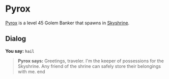 # Pyrox



[Pyrox](/npc/114435) is a level 45 Golem Banker that spawns in [Skyshrine](/zone/114).



## Dialog

**You say:** `hail`



>**Pyrox says:** Greetings, traveler. I'm the keeper of possessions for the Skyshrine. Any friend of the shrine can safely store their belongings with me.
end
